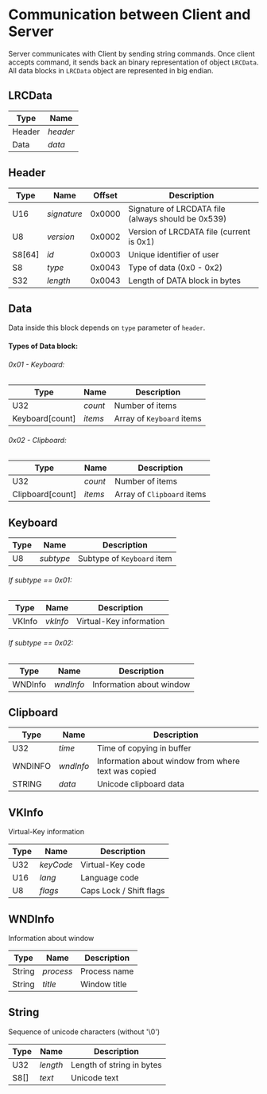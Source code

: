 # Communication between Client and Server
Server communicates with Client by sending string commands. Once client accepts command, it sends back an binary representation of object `LRCData`. All data blocks in `LRCData` object are represented in big endian.

## LRCData

| Type | Name |
| ---- | --- |
| Header | *header* |
| Data | *data* |

## Header

| Type | Name | Offset | Description |
| ---- | --- | --- | --- |
| U16 | *signature* | 0x0000 | Signature of LRCDATA file (always should be 0x539) |
| U8 | *version* | 0x0002 | Version of LRCDATA file (current is 0x1) |
| S8[64] | *id* | 0x0003 | Unique identifier of user |
| S8 | *type* | 0x0043 | Type of data (0x0 - 0x2) |
| S32 | *length* | 0x0043 | Length of DATA block in bytes |

## Data

Data inside this block depends on `type` parameter of `header`.

#### Types of Data block:

###### 0x01 - Keyboard:

| Type | Name | Description |
| --- | --- | --- |
| U32 | *count* | Number of items |
| Keyboard[count] | *items* | Array of `Keyboard` items |

###### 0x02 - Clipboard:

| Type | Name | Description |
| --- | --- | --- |
| U32 | *count* | Number of items |
| Clipboard[count] | *items* | Array of `Clipboard` items |

## Keyboard

| Type | Name | Description |
| --- | --- | --- |
| U8 | *subtype* | Subtype of `Keyboard` item |

###### If subtype == 0x01:

| Type | Name | Description |
| --- | --- | --- |
| VKInfo | *vkInfo* | Virtual-Key information |

###### If subtype == 0x02:

| Type | Name | Description |
| --- | --- | --- |
| WNDInfo | *wndInfo* | Information about window |

## Clipboard

| Type | Name | Description |
| --- | --- | --- |
| U32 | *time* | Time of copying in buffer |
| WNDINFO | *wndInfo* | Information about window from where text was copied |
| STRING | *data* | Unicode clipboard data |

## VKInfo

Virtual-Key information

| Type | Name | Description |
| --- | --- | --- |
| U32 | *keyCode* | Virtual-Key code |
| U16 | *lang* | Language code |
| U8 | *flags* | Caps Lock / Shift flags |

## WNDInfo

Information about window

| Type | Name | Description |
| --- | --- | --- |
| String | *process* | Process name |
| String | *title* | Window title |

## String

Sequence of unicode characters (without '\0')

| Type | Name | Description |
| --- | --- | --- |
| U32 | *length* | Length of string in bytes |
| S8[] | *text* | Unicode text |
